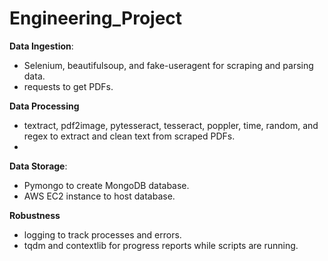 # Engineering_Project

**Data Ingestion**:
- Selenium, beautifulsoup, and fake-useragent for scraping and parsing data.
- requests to get PDFs.

**Data Processing**
- textract, pdf2image, pytesseract, tesseract, poppler, time, random, and regex to extract and clean text from scraped PDFs.
- 
**Data Storage**:
- Pymongo to create MongoDB database.
- AWS EC2 instance to host database.

**Robustness**
- logging to track processes and errors.
- tqdm and contextlib for progress reports while scripts are running.
